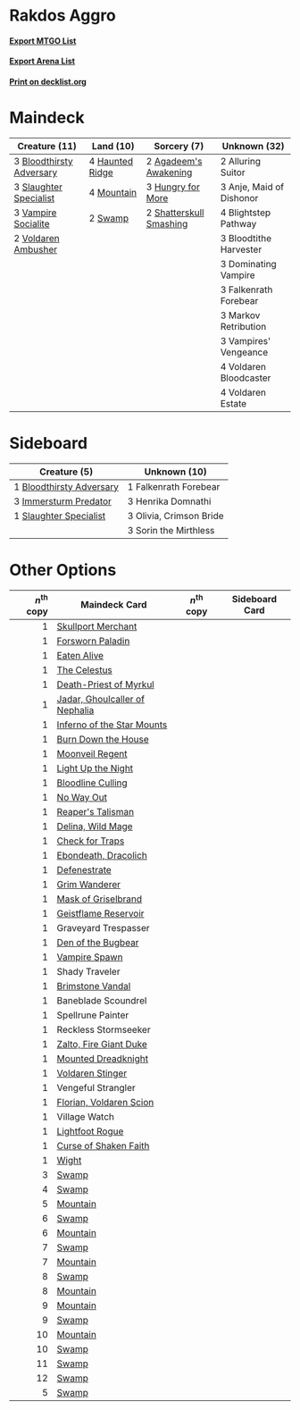 # Rakdos Aggro

#### [Export MTGO List](../collection/Rakdos%20Aggro/Rakdos%20Aggro.txt)
#### [Export Arena List](../collection/Rakdos%20Aggro/Rakdos%20Aggro_arena.txt)
#### [Print on decklist.org](http://decklist.org/?deckmain=2%09Agadeem's%20Awakening%0A2%09Alluring%20Suitor%0A3%09Anje,%20Maid%20of%20Dishonor%0A4%09Blightstep%20Pathway%0A3%09Bloodthirsty%20Adversary%0A3%09Bloodtithe%20Harvester%0A3%09Dominating%20Vampire%0A3%09Falkenrath%20Forebear%0A4%09Haunted%20Ridge%0A3%09Hungry%20for%20More%0A3%09Markov%20Retribution%0A4%09Mountain%0A2%09Shatterskull%20Smashing%0A3%09Slaughter%20Specialist%0A2%09Swamp%0A3%09Vampire%20Socialite%0A3%09Vampires'%20Vengeance%0A2%09Voldaren%20Ambusher%0A4%09Voldaren%20Bloodcaster%0A4%09Voldaren%20Estate&deckside=1%09Bloodthirsty%20Adversary%0A1%09Falkenrath%20Forebear%0A3%09Henrika%20Domnathi%0A3%09Immersturm%20Predator%0A3%09Olivia,%20Crimson%20Bride%0A1%09Slaughter%20Specialist%0A3%09Sorin%20the%20Mirthless)
# Maindeck

|                                           Creature (11)                                           |                                        Land (10)                                         |                                           Sorcery (7)                                            |      Unknown (32)      |
|---------------------------------------------------------------------------------------------------|------------------------------------------------------------------------------------------|--------------------------------------------------------------------------------------------------|------------------------|
|3 [Bloodthirsty Adversary](http://gatherer.wizards.com/Pages/Card/Details.aspx?multiverseid=534905)|4 [Haunted Ridge](http://gatherer.wizards.com/Pages/Card/Details.aspx?multiverseid=535061)|2 [Agadeem's Awakening](http://gatherer.wizards.com/Pages/Card/Details.aspx?multiverseid=491723)  |2 Alluring Suitor       |
|3 [Slaughter Specialist](http://gatherer.wizards.com/Pages/Card/Details.aspx?multiverseid=534897)  |4 [Mountain](http://gatherer.wizards.com/Pages/Card/Details.aspx?multiverseid=439859)     |3 [Hungry for More](http://gatherer.wizards.com/Pages/Card/Details.aspx?multiverseid=535022)      |3 Anje, Maid of Dishonor|
|3 [Vampire Socialite](http://gatherer.wizards.com/Pages/Card/Details.aspx?multiverseid=535046)     |2 [Swamp](http://gatherer.wizards.com/Pages/Card/Details.aspx?multiverseid=439858)        |2 [Shatterskull Smashing](http://gatherer.wizards.com/Pages/Card/Details.aspx?multiverseid=491802)|4 Blightstep Pathway    |
|2 [Voldaren Ambusher](http://gatherer.wizards.com/Pages/Card/Details.aspx?multiverseid=534950)     |                                                                                          |                                                                                                  |3 Bloodtithe Harvester  |
|                                                                                                   |                                                                                          |                                                                                                  |3 Dominating Vampire    |
|                                                                                                   |                                                                                          |                                                                                                  |3 Falkenrath Forebear   |
|                                                                                                   |                                                                                          |                                                                                                  |3 Markov Retribution    |
|                                                                                                   |                                                                                          |                                                                                                  |3 Vampires' Vengeance   |
|                                                                                                   |                                                                                          |                                                                                                  |4 Voldaren Bloodcaster  |
|                                                                                                   |                                                                                          |                                                                                                  |4 Voldaren Estate       |


# Sideboard

|                                           Creature (5)                                            |     Unknown (10)      |
|---------------------------------------------------------------------------------------------------|-----------------------|
|1 [Bloodthirsty Adversary](http://gatherer.wizards.com/Pages/Card/Details.aspx?multiverseid=534905)|1 Falkenrath Forebear  |
|3 [Immersturm Predator](http://gatherer.wizards.com/Pages/Card/Details.aspx?multiverseid=503830)   |3 Henrika Domnathi     |
|1 [Slaughter Specialist](http://gatherer.wizards.com/Pages/Card/Details.aspx?multiverseid=534897)  |3 Olivia, Crimson Bride|
|                                                                                                   |3 Sorin the Mirthless  |


# Other Options

|*n*<sup>th</sup> copy|                                              Maindeck Card                                              |*n*<sup>th</sup> copy|Sideboard Card|
|--------------------:|---------------------------------------------------------------------------------------------------------|---------------------|--------------|
|                    1|[Skullport Merchant](http://gatherer.wizards.com/Pages/Card/Details.aspx?multiverseid=527407)            |                     |              |
|                    1|[Forsworn Paladin](http://gatherer.wizards.com/Pages/Card/Details.aspx?multiverseid=527391)              |                     |              |
|                    1|[Eaten Alive](http://gatherer.wizards.com/Pages/Card/Details.aspx?multiverseid=534869)                   |                     |              |
|                    1|[The Celestus](http://gatherer.wizards.com/Pages/Card/Details.aspx?multiverseid=535049)                  |                     |              |
|                    1|[Death-Priest of Myrkul](http://gatherer.wizards.com/Pages/Card/Details.aspx?multiverseid=527382)        |                     |              |
|                    1|[Jadar, Ghoulcaller of Nephalia](http://gatherer.wizards.com/Pages/Card/Details.aspx?multiverseid=534881)|                     |              |
|                    1|[Inferno of the Star Mounts](http://gatherer.wizards.com/Pages/Card/Details.aspx?multiverseid=527438)    |                     |              |
|                    1|[Burn Down the House](http://gatherer.wizards.com/Pages/Card/Details.aspx?multiverseid=534907)           |                     |              |
|                    1|[Moonveil Regent](http://gatherer.wizards.com/Pages/Card/Details.aspx?multiverseid=534928)               |                     |              |
|                    1|[Light Up the Night](http://gatherer.wizards.com/Pages/Card/Details.aspx?multiverseid=534925)            |                     |              |
|                    1|[Bloodline Culling](http://gatherer.wizards.com/Pages/Card/Details.aspx?multiverseid=534857)             |                     |              |
|                    1|[No Way Out](http://gatherer.wizards.com/Pages/Card/Details.aspx?multiverseid=534890)                    |                     |              |
|                    1|[Reaper's Talisman](http://gatherer.wizards.com/Pages/Card/Details.aspx?multiverseid=527404)             |                     |              |
|                    1|[Delina, Wild Mage](http://gatherer.wizards.com/Pages/Card/Details.aspx?multiverseid=527425)             |                     |              |
|                    1|[Check for Traps](http://gatherer.wizards.com/Pages/Card/Details.aspx?multiverseid=527379)               |                     |              |
|                    1|[Ebondeath, Dracolich](http://gatherer.wizards.com/Pages/Card/Details.aspx?multiverseid=527387)          |                     |              |
|                    1|[Defenestrate](http://gatherer.wizards.com/Pages/Card/Details.aspx?multiverseid=534865)                  |                     |              |
|                    1|[Grim Wanderer](http://gatherer.wizards.com/Pages/Card/Details.aspx?multiverseid=527394)                 |                     |              |
|                    1|[Mask of Griselbrand](http://gatherer.wizards.com/Pages/Card/Details.aspx?multiverseid=534885)           |                     |              |
|                    1|[Geistflame Reservoir](http://gatherer.wizards.com/Pages/Card/Details.aspx?multiverseid=534920)          |                     |              |
|                    1|Graveyard Trespasser                                                                                     |                     |              |
|                    1|[Den of the Bugbear](http://gatherer.wizards.com/Pages/Card/Details.aspx?multiverseid=527541)            |                     |              |
|                    1|[Vampire Spawn](http://gatherer.wizards.com/Pages/Card/Details.aspx?multiverseid=527410)                 |                     |              |
|                    1|Shady Traveler                                                                                           |                     |              |
|                    1|[Brimstone Vandal](http://gatherer.wizards.com/Pages/Card/Details.aspx?multiverseid=534906)              |                     |              |
|                    1|Baneblade Scoundrel                                                                                      |                     |              |
|                    1|Spellrune Painter                                                                                        |                     |              |
|                    1|Reckless Stormseeker                                                                                     |                     |              |
|                    1|[Zalto, Fire Giant Duke](http://gatherer.wizards.com/Pages/Card/Details.aspx?multiverseid=527458)        |                     |              |
|                    1|[Mounted Dreadknight](http://gatherer.wizards.com/Pages/Card/Details.aspx?multiverseid=534929)           |                     |              |
|                    1|[Voldaren Stinger](http://gatherer.wizards.com/Pages/Card/Details.aspx?multiverseid=534951)              |                     |              |
|                    1|Vengeful Strangler                                                                                       |                     |              |
|                    1|[Florian, Voldaren Scion](http://gatherer.wizards.com/Pages/Card/Details.aspx?multiverseid=535017)       |                     |              |
|                    1|Village Watch                                                                                            |                     |              |
|                    1|[Lightfoot Rogue](http://gatherer.wizards.com/Pages/Card/Details.aspx?multiverseid=527398)               |                     |              |
|                    1|[Curse of Shaken Faith](http://gatherer.wizards.com/Pages/Card/Details.aspx?multiverseid=534910)         |                     |              |
|                    1|[Wight](http://gatherer.wizards.com/Pages/Card/Details.aspx?multiverseid=527414)                         |                     |              |
|                    3|[Swamp](http://gatherer.wizards.com/Pages/Card/Details.aspx?multiverseid=439858)                         |                     |              |
|                    4|[Swamp](http://gatherer.wizards.com/Pages/Card/Details.aspx?multiverseid=439858)                         |                     |              |
|                    5|[Mountain](http://gatherer.wizards.com/Pages/Card/Details.aspx?multiverseid=439859)                      |                     |              |
|                    6|[Swamp](http://gatherer.wizards.com/Pages/Card/Details.aspx?multiverseid=439858)                         |                     |              |
|                    6|[Mountain](http://gatherer.wizards.com/Pages/Card/Details.aspx?multiverseid=439859)                      |                     |              |
|                    7|[Swamp](http://gatherer.wizards.com/Pages/Card/Details.aspx?multiverseid=439858)                         |                     |              |
|                    7|[Mountain](http://gatherer.wizards.com/Pages/Card/Details.aspx?multiverseid=439859)                      |                     |              |
|                    8|[Swamp](http://gatherer.wizards.com/Pages/Card/Details.aspx?multiverseid=439858)                         |                     |              |
|                    8|[Mountain](http://gatherer.wizards.com/Pages/Card/Details.aspx?multiverseid=439859)                      |                     |              |
|                    9|[Mountain](http://gatherer.wizards.com/Pages/Card/Details.aspx?multiverseid=439859)                      |                     |              |
|                    9|[Swamp](http://gatherer.wizards.com/Pages/Card/Details.aspx?multiverseid=439858)                         |                     |              |
|                   10|[Mountain](http://gatherer.wizards.com/Pages/Card/Details.aspx?multiverseid=439859)                      |                     |              |
|                   10|[Swamp](http://gatherer.wizards.com/Pages/Card/Details.aspx?multiverseid=439858)                         |                     |              |
|                   11|[Swamp](http://gatherer.wizards.com/Pages/Card/Details.aspx?multiverseid=439858)                         |                     |              |
|                   12|[Swamp](http://gatherer.wizards.com/Pages/Card/Details.aspx?multiverseid=439858)                         |                     |              |
|                    5|[Swamp](http://gatherer.wizards.com/Pages/Card/Details.aspx?multiverseid=439858)                         |                     |              |

